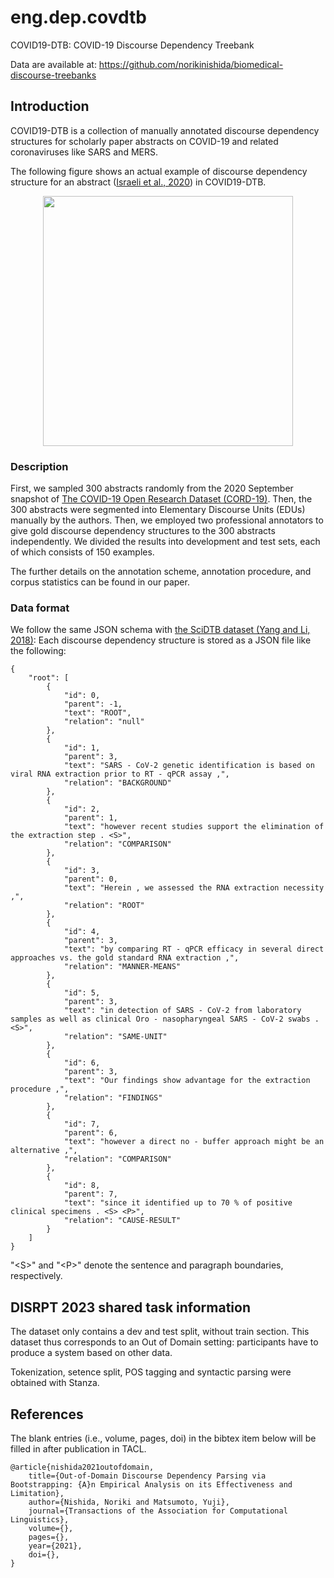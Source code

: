 # eng.dep.covdtb

COVID19-DTB: COVID-19 Discourse Dependency Treebank

Data are available at: https://github.com/norikinishida/biomedical-discourse-treebanks

## Introduction 

COVID19-DTB is a collection of manually annotated discourse dependency structures for scholarly paper abstracts on COVID-19 and related coronaviruses like SARS and MERS.

The following figure shows an actual example of discourse dependency structure for an abstract ([Israeli et al., 2020](https://doi.org/10.1101/2020.06.10.144196)) in COVID19-DTB.

<p align="center">
<img src="https://norikinishida.github.io/tools/discdep/images/045_figure020.png" width="400">
</p>

### Description

First, we sampled 300 abstracts randomly from the 2020 September snapshot of [The COVID-19 Open Research Dataset (CORD-19)](https://allenai.org/data/cord-19).
Then, the 300 abstracts were segmented into Elementary Discourse Units (EDUs) manually by the authors.
Then, we employed two professional annotators to give gold discourse dependency structures to the 300 abstracts independently.
We divided the results into development and test sets, each of which consists of 150 examples.

The further details on the annotation scheme, annotation procedure, and corpus statistics can be found in our paper.

### Data format

We follow the same JSON schema with [the SciDTB dataset (Yang and Li, 2018)](https://aclanthology.org/P18-2071): Each discourse dependency structure is stored as a JSON file like the following:

```
{
    "root": [
        {
            "id": 0,
            "parent": -1,
            "text": "ROOT",
            "relation": "null"
        },
        {
            "id": 1,
            "parent": 3,
            "text": "SARS - CoV-2 genetic identification is based on viral RNA extraction prior to RT - qPCR assay ,",
            "relation": "BACKGROUND"
        },
        {
            "id": 2,
            "parent": 1,
            "text": "however recent studies support the elimination of the extraction step . <S>",
            "relation": "COMPARISON"
        },
        {
            "id": 3,
            "parent": 0,
            "text": "Herein , we assessed the RNA extraction necessity ,",
            "relation": "ROOT"
        },
        {
            "id": 4,
            "parent": 3,
            "text": "by comparing RT - qPCR efficacy in several direct approaches vs. the gold standard RNA extraction ,",
            "relation": "MANNER-MEANS"
        },
        {
            "id": 5,
            "parent": 3,
            "text": "in detection of SARS - CoV-2 from laboratory samples as well as clinical Oro - nasopharyngeal SARS - CoV-2 swabs . <S>",
            "relation": "SAME-UNIT"
        },
        {
            "id": 6,
            "parent": 3,
            "text": "Our findings show advantage for the extraction procedure ,",
            "relation": "FINDINGS"
        },
        {
            "id": 7,
            "parent": 6,
            "text": "however a direct no - buffer approach might be an alternative ,",
            "relation": "COMPARISON"
        },
        {
            "id": 8,
            "parent": 7,
            "text": "since it identified up to 70 % of positive clinical specimens . <S> <P>",
            "relation": "CAUSE-RESULT"
        }
    ]
}
```

"&lt;S&gt;" and "&lt;P&gt;" denote the sentence and paragraph boundaries, respectively.


## DISRPT 2023 shared task information

The dataset only contains a dev and test split, without train section. This dataset thus corresponds to an Out of Domain setting: participants have to produce a system based on other data.

Tokenization, setence split, POS tagging and syntactic parsing were obtained with Stanza. 

## References

The blank entries (i.e., volume, pages, doi) in the bibtex item below will be filled in after publication in TACL.

```
@article{nishida2021outofdomain,
    title={Out-of-Domain Discourse Dependency Parsing via Bootstrapping: {A}n Empirical Analysis on its Effectiveness and Limitation},
    author={Nishida, Noriki and Matsumoto, Yuji},
    journal={Transactions of the Association for Computational Linguistics},
    volume={},
    pages={},
    year={2021},
    doi={},
}
```

